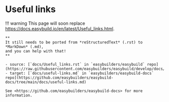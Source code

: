# Useful links

!!! warning
    This page will soon replace <https://docs.easybuild.io/en/latest/Useful_links.html>.

    **
    It still needs to be ported from *reStructuredText* (.rst) to *MarkDown* (.md),  
    and you can help with that!
    **

    - source: [`docs/Useful_links.rst` in `easybuilders/easybuild` repo](https://raw.githubusercontent.com/easybuilders/easybuild/develop/docs/Useful_links.rst)
    - target: [`docs/useful-links.md` in `easybuilders/easybuild-docs` repo](https://github.com/easybuilders/easybuild-docs/tree/main/docs/useful-links.md)

    See <https://github.com/easybuilders/easybuild-docs> for more information.
